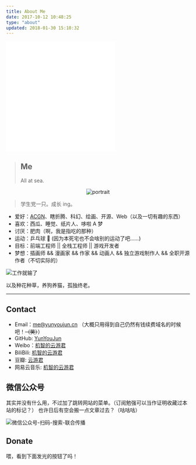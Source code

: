 ```yaml
---
title: About Me
date: 2017-10-12 10:48:25
type: "about"
updated: 2018-01-30 15:10:32
---
```


<iframe frameborder="no" border="0" marginwidth="0" marginheight="0" height="300" src="//music.163.com/outchain/player?type=0&id=308168565&auto=0"></iframe>

> ## Me
>
> All at sea.

<div class="site-author-avatar" style="text-align:center;">
<img src="https://www.yunyoujun.cn/images/avatar.webp" alt="portrait" title="ID : 云游君">
</div>

> 学生党一只。成长 ing。

- 爱好：[ACGN](https://baike.baidu.com/item/ACGN)、瞎折腾、科幻、绘画、开源、Web（以及一切有趣的东西）
- 喜欢：西瓜、睡觉、纸片人、哆啦 A 梦
- 讨厌：肥肉（啊，我是指吃的那种）
- 运动：乒乓球 🏓 (因为本死宅也不会啥别的运动了吧……)
- 目标：前端工程师 || 全栈工程师 || 游戏开发者
- 梦想：插画师 && 漫画家 && 作家 && 动画人 && 独立游戏制作人 && 全职开源作者（不切实际的）

![工作就输了](https://cdn.jsdelivr.net/gh/YunYouJun/cdn/img/meme/no-work.jpg)

以及种花种草，养狗养猫，孤独终老。

---

## Contact

- Email：<me@yunyoujun.cn> （大概只用得到自己仍然有钱续费域名的时候吧！~~（笑）~~）
- GitHub: [YunYouJun](https://github.com/YunYouJun)
- Weibo：[机智的云游君](https://weibo.com/jizhideyunyoujun)
- BiliBili: [机智的云游君](https://space.bilibili.com/1579790)
- 豆瓣: [云游君](https://www.douban.com/people/yunyoujun/)
- 网易云音乐: [机智的云游君](http://music.163.com/#/user/home?id=247102977)

<!-- - Bangumi: [云游君](http://bangumi.tv/user/yunyoujun) -->

## 微信公众号

其实并没有什么用，不过加了跳转网站的菜单。（订阅勉强可以当作证明收藏过本站的标记？）
也许日后有空会搬一点文章过去？（咕咕咕）

![微信公众号-扫码-搜索-联合传播](https://cdn.jsdelivr.net/gh/YunYouJun/cdn/img/about/white-qrcode-and-search.webp)

## Donate

喂，看到下面发光的按钮了吗！
